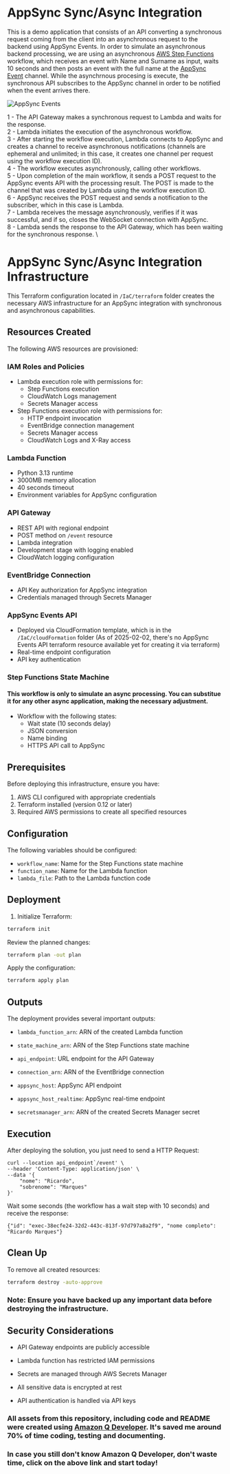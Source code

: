 # AppSync Sync/Async Integration
This is a demo application that consists of an API converting a synchronous request coming from the client into an asynchronous request to the backend using AppSync Events.
In order to simulate an asynchronous backend processing, we are using an asynchronous [AWS Step Functions](https://aws.amazon.com/pt/step-functions/) workflow, which receives an event with Name and Surname as input, waits 10 seconds and then posts an event with the full name at the [AppSync Event](https://docs.aws.amazon.com/appsync/latest/eventapi/event-api-welcome.html) channel. While the asynchrnous procesing is execute, the synchronous API subscribes to the AppSync channel in order to be notified when the event arrives there.

![AppSync Events](/images/AppSync-Integration.png)

1 - The API Gateway makes a synchronous request to Lambda and waits for the response. \
2 - Lambda initiates the execution of the asynchronous workflow. \
3 - After starting the workflow execution, Lambda connects to AppSync and creates a channel to receive asynchronous notifications (channels are ephemeral and unlimited; in this case, it creates one channel per request using the workflow execution ID). \
4 - The workflow executes asynchronously, calling other workflows. \
5 - Upon completion of the main workflow, it sends a POST request to the AppSync events API with the processing result. The POST is made to the channel that was created by Lambda using the workflow execution ID. \
6 - AppSync receives the POST request and sends a notification to the subscriber, which in this case is Lambda. \
7 - Lambda receives the message asynchronously, verifies if it was successful, and if so, closes the WebSocket connection with AppSync. \
8 - Lambda sends the response to the API Gateway, which has been waiting for the synchronous response. \


# AppSync Sync/Async Integration Infrastructure

This Terraform configuration located in `/IaC/terraform` folder creates the necessary AWS infrastructure for an AppSync integration with synchronous and asynchronous capabilities.

## Resources Created

The following AWS resources are provisioned:

### IAM Roles and Policies
- Lambda execution role with permissions for:
  - Step Functions execution
  - CloudWatch Logs management
  - Secrets Manager access
- Step Functions execution role with permissions for:
  - HTTP endpoint invocation
  - EventBridge connection management
  - Secrets Manager access
  - CloudWatch Logs and X-Ray access

### Lambda Function
- Python 3.13 runtime
- 3000MB memory allocation
- 40 seconds timeout
- Environment variables for AppSync configuration

### API Gateway
- REST API with regional endpoint
- POST method on `/event` resource
- Lambda integration
- Development stage with logging enabled
- CloudWatch logging configuration

### EventBridge Connection
- API Key authorization for AppSync integration
- Credentials managed through Secrets Manager

### AppSync Events API
- Deployed via CloudFormation template, which is in the `/IaC/cloudFormation` folder (As of 2025-02-02, there's no AppSync Events API terraform resource available yet for creating it via terraform)
- Real-time endpoint configuration
- API key authentication

### Step Functions State Machine
#### This workflow is only to simulate an async processing. You can substitue it for any other async application, making the necessary adjustment.
- Workflow with the following states:
  - Wait state (10 seconds delay)
  - JSON conversion
  - Name binding
  - HTTPS API call to AppSync

## Prerequisites

Before deploying this infrastructure, ensure you have:

1. AWS CLI configured with appropriate credentials
2. Terraform installed (version 0.12 or later)
3. Required AWS permissions to create all specified resources

## Configuration

The following variables should be configured:

- `workflow_name`: Name for the Step Functions state machine
- `function_name`: Name for the Lambda function
- `lambda_file`: Path to the Lambda function code


## Deployment

1. Initialize Terraform:
```bash
terraform init
```

Review the planned changes:
```bash
terraform plan -out plan
```

Apply the configuration:
```bash
terraform apply plan
```

## Outputs
The deployment provides several important outputs:

- `lambda_function_arn`: ARN of the created Lambda function

- `state_machine_arn`: ARN of the Step Functions state machine

- `api_endpoint`: URL endpoint for the API Gateway

- `connection_arn`: ARN of the EventBridge connection

- `appsync_host`: AppSync API endpoint

- `appsync_host_realtime`: AppSync real-time endpoint

- `secretsmanager_arn`: ARN of the created Secrets Manager secret

## Execution
After deploying the solution, you just need to send a HTTP Request:
```
curl --location api_endpoint`/event' \
--header 'Content-Type: application/json' \
--data '{
    "nome": "Ricardo",
    "sobrenome": "Marques"
}'
```
Wait some seconds (the workflow has a wait step with 10 seconds) and receive the response:
```
{"id": "exec-38ecfe24-32d2-443c-813f-97d797a8a2f9", "nome completo": "Ricardo Marques"}
```


## Clean Up
To remove all created resources:
```bash
terraform destroy -auto-approve
```

### Note: Ensure you have backed up any important data before destroying the infrastructure.

## Security Considerations
- API Gateway endpoints are publicly accessible

- Lambda function has restricted IAM permissions

- Secrets are managed through AWS Secrets Manager

- All sensitive data is encrypted at rest

- API authentication is handled via API keys

### All assets from this repository, including code and README were created using [Amazon Q Developer](https://s12d.com/LWNI1UEX). It's saved me around 70% of time coding, testing and documenting. 
### In case you still don't know Amazon Q Developer, don't waste time, click on the above link and start today!